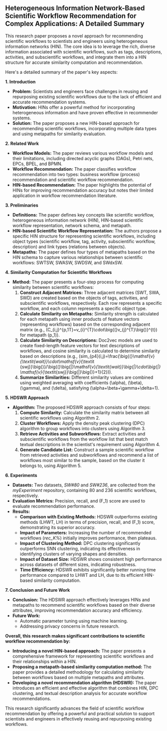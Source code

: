 ## Heterogeneous Information Network-Based Scientific Workflow Recommendation for Complex Applications: A Detailed Summary

This research paper proposes a novel approach for recommending scientific workflows to scientists and engineers using heterogeneous information networks (HIN). The core idea is to leverage the rich, diverse information associated with scientific workflows, such as tags, descriptions, activities, and subscientific workflows, and integrate them into a HIN structure for accurate similarity computation and recommendation. 

Here's a detailed summary of the paper's key aspects:

**1. Introduction**

- **Problem:** Scientists and engineers face challenges in reusing and repurposing existing scientific workflows due to the lack of efficient and accurate recommendation systems.
- **Motivation:**  HINs offer a powerful method for incorporating heterogeneous information and have proven effective in recommender systems.
- **Solution:** The paper proposes a new HIN-based approach for recommending scientific workflows, incorporating multiple data types and using metapaths for similarity evaluation.

**2. Related Work**

- **Workflow Models:** The paper reviews various workflow models and their limitations, including directed acyclic graphs (DAGs), Petri nets, EPCs, BPEL, and BPMN.
- **Workflow Recommendation:** The paper classifies workflow recommendation into two types: business workflow (process) recommendation and scientific workflow recommendation. 
- **HIN-based Recommendation:** The paper highlights the potential of HINs for improving recommendation accuracy but notes their limited application in workflow recommendation literature.

**3. Preliminaries**

- **Definitions:** The paper defines key concepts like scientific workflow, heterogeneous information network (HIN), HIN-based scientific workflow representation, network schema, and metapath.
- **HIN-based Scientific Workflow Representation:** The authors propose a specific HIN structure for representing scientific workflows, including object types (scientific workflow, tag, activity, subscientific workflow, description) and link types (relations between objects).
- **Metapaths:** The paper defines four types of metapaths based on the HIN schema to capture various relationships between scientific workflows: SWTSW, SWASW, SWDSW, and SWdxSW.

**4. Similarity Computation for Scientific Workflows**

- **Method:** The paper presents a four-step process for computing similarity between scientific workflows:
    1. **Construct Adjacent Matrices:** Three adjacent matrices (SWT, SWA, SWD) are created based on the objects of tags, activities, and subscientific workflows, respectively. Each row represents a specific workflow, and each column represents a specific object type.
    2. **Calculate Similarity on Metapaths:** Similarity strength is calculated for each metapath using inner products of feature vectors (representing workflows) based on the corresponding adjacent matrix (e.g., \(C_{i,j}^{p,1T}=v_{i}^{T}\cdot\big{(}v_{j}^{T}\big{)}^{t}\) for metapath \(p_1\)).
    3. **Calculate Similarity on Descriptions:** Doc2vec models are used to create fixed-length feature vectors for text descriptions of workflows, and cosine similarity is calculated to determine similarity based on descriptions (e.g., \(sim_{p4}(i,j)=\frac{\big{(}\mathsf{v}_{\textit{wait}}\cdot\mathsf{v}_{\textit {swj}}\big{)}/\big{(}\big{\|}\mathsf{v}_{\textit{wait}}\big{\|}\cdot\big{\|} \mathsf{v}_{\textit{swj}}\big{\|}\big{)}+1}{2}\)).
    4. **Summarize Similarities:** Different similarity values are combined using weighted averaging with coefficients \(\alpha\), \(\beta\), \(\gamma\), and \(\delta\),  satisfying \(\alpha+\beta+\gamma+\delta=1\).

**5. HDSWR Approach**

- **Algorithm:** The proposed HDSWR approach consists of four steps:
    1. **Compute Similarity:** Calculate the similarity matrix between all scientific workflows using Algorithm 2.
    2. **Cluster Workflows:** Apply the density peak clustering (DPC) algorithm to group workflows into clusters using Algorithm 3.
    3. **Retrieve Activities and Subworkflows:** Extract activities and subscientific workflows from the workflow list that best match textual descriptions in the scientist's requirement using Algorithm 4.
    4. **Generate Candidate List:** Construct a sample scientific workflow from retrieved activities and subworkflows and recommend a list of workflows most similar to the sample, based on the cluster it belongs to, using Algorithm 5.

**6. Experiments**

- **Datasets:** Two datasets, _SW#80_ and _SW#236_, are collected from the _myExperiment_ repository, containing 80 and 236 scientific workflows, respectively.
- **Evaluation Metrics:** Precision, recall, and \(F_1\) score are used to evaluate recommendation performance.
- **Results:**
    - **Comparison with Existing Methods:** HDSWR outperforms existing methods (LHWT, LH) in terms of precision, recall, and \(F_1\) score, demonstrating its superior accuracy.
    - **Impact of Parameters:** Increasing the number of recommended workflows (_rec_K%_) initially improves performance, then plateaus.
    - **Impact of Clustering Method:** DPC clustering significantly outperforms SNN clustering, indicating its effectiveness in identifying clusters of varying shapes and densities.
    - **Impact of Dataset Size:** HDSWR shows consistent high performance across datasets of different sizes, indicating robustness.
    - **Time Efficiency:** HDSWR exhibits significantly better running time performance compared to LHWT and LH, due to its efficient HIN-based similarity computation.

**7. Conclusion and Future Work**

- **Conclusion:** The HDSWR approach effectively leverages HINs and metapaths to recommend scientific workflows based on their diverse attributes, improving recommendation accuracy and efficiency.
- **Future Work:** 
    - Automatic parameter tuning using machine learning.
    - Addressing privacy concerns in future research.

**Overall, this research makes significant contributions to scientific workflow recommendation by:**

- **Introducing a novel HIN-based approach:** The paper presents a comprehensive framework for representing scientific workflows and their relationships within a HIN.
- **Proposing a metapath-based similarity computation method:** The paper provides a detailed methodology for calculating similarity between workflows based on multiple metapaths and attributes.
- **Developing a novel recommendation algorithm (HDSWR):** The paper introduces an efficient and effective algorithm that combines HIN, DPC clustering, and textual description analysis for accurate workflow recommendations.

This research significantly advances the field of scientific workflow recommendation by offering a powerful and practical solution to support scientists and engineers in effectively reusing and repurposing existing workflows.
